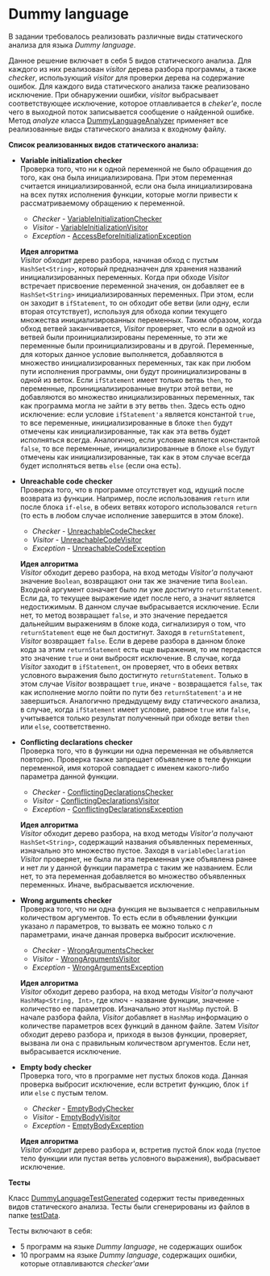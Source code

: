 # Dummy language

В задании требовалось реализовать различные виды статического анализа для
языка *Dummy language*.

Данное решение включает в себя 5 видов статического анализа.
Для каждого из них реализован *visitor* дерева разбора программы,
а также *checker*, использующий *visitor* для проверки дерева на содержание
ошибок. Для каждого вида статического анализа также реализовано исключение.
При обнаружении ошибки, *visitor* выбрасывает соответствующее исключение, которое
отлавливается в *cheker'е*, после чего в выходной поток записывается сообщение
о найденной ошибке. Метод *analyze* класса [DummyLanguageAnalyzer](src/main/kotlin/org/jetbrains/dummy/lang/DummyLanguageAnalyzer.kt)
применяет все реализованные виды статического анализа к входному файлу.

**Список реализованных видов статического анализа:**
* **Variable initialization checker**  
Проверка того, что ни к одной переменной не было обращения до того,
как она была инициализирована. При этом переменная считается инициализированной,
если она была инициализирована на всех путях исполнения функции, которые могли привести
к рассматриваемому обращению к переменной.
    * *Checker* - [VariableInitializationChecker](src/main/kotlin/org/jetbrains/dummy/lang/checkers/VariableInitializationChecker.kt)
    * *Visitor* - [VariableInitializationVisitor](src/main/kotlin/org/jetbrains/dummy/lang/tree/visitors/VariableInitializationVisitor.kt)
    * *Exception* - [AccessBeforeInitializationException](src/main/kotlin/org/jetbrains/dummy/lang/exceptions/AccessBeforeInitializationException.kt)  
    
    **Идея алгоритма**  
    *Visitor* обходит дерево разбора, начиная обход с пустым `HashSet<String>`, который
    предназначен для хранения названий инициализированных переменных. Когда при обходе
    *Visitor* встречает присвоение переменной значения, он добавляет ее в `HashSet<String>`
    инициализированных переменных. При этом, если он заходит в `ifStatement`, то он
    обходит обе ветви (или одну, если вторая отсутствует), используя для обхода
    копии текущего множества инициализированных переменных. Таким образом, когда обход
    ветвей заканчивается, *Visitor* проверяет, что если в одной из ветвей были проинициализированы
    переменные, то эти же переменные были проинициализированы и в другой. Переменные, для
    которых данное условие выполняется, добавляются в множество инициализированных переменных,
    так как при любом пути исполнения программы, они будут проинициализированы в одной
    из веток. Если `ifStatement` имеет только ветвь `then`, то переменные, проинициализированные внутри этой ветви, не добавляются
    во множество инициализированных переменных, так как программа могла не зайти в эту ветвь `then`.
    Здесь есть одно исключение: если условие `ifStatement'а`
    является константой `true`, то все переменные, инициализированные в блоке `then`
    будут отмечены как инициализированные, так как эта ветвь будет исполняться всегда.
    Аналогично, если условие является константой `false`, то все переменные, инициализированные в блоке `else`
    будут отмечены как инициализированные, так как в этом случае всегда будет исполняться ветвь `else` (если она есть).
      
* **Unreachable code checker**  
Проверка того, что в программе отсутствует код, идущий после возврата из функции.
Например, после использования `return` или после блока `if-else`, в обеих ветвях которого
использовался `return` (то есть в любом случае исполнение завершится в этом блоке).
    * *Checker* - [UnreachableCodeChecker](src/main/kotlin/org/jetbrains/dummy/lang/checkers/UnreachableCodeChecker.kt)
    * *Visitor* - [UnreachableCodeVisitor](src/main/kotlin/org/jetbrains/dummy/lang/tree/visitors/UnreachableCodeVisitor.kt)
    * *Exception* - [UnreachableCodeException](src/main/kotlin/org/jetbrains/dummy/lang/exceptions/UnreachableCodeException.kt)  
    
    **Идея алгоритма**  
    *Visitor* обходит дерево разбора, на вход методы *Visitor'а* получают значение `Boolean`,
    возвращают они так же значение типа `Boolean`. Входной аргумент означает было ли уже достигнуто
    `returnStatement`. Если да, то текущее выражение идет после него, а значит является недостижимым.
    В данном случае выбрасывается исключение. Если нет, то метод возвращает `false`, и это значение
    передается дальнейшим выражениям в блоке кода, сигнализируя о том, что `returnStatement` еще не был достигнут.
    Заходя в `returnStatement`, *Visitor* возвращает `false`. Если в дереве разбора в данном блоке кода
    за этим `returnStatement` есть еще выражения, то им передастся это значение
    `true` и они выбросят исключение. В случае, когда *Visitor* заходит в
    `ifStatement`, он проверяет, что в обеих ветвях условного выражения было достигнуто
    `returnStatement`. Только в этом случае *Visitor* возвращает `true`, иначе - возвращается `false`,
    так как исполнение могло пойти по пути без `returnStatement'а` и не завершиться. Аналогично предыдущему
    виду статического анализа, в случае, когда `ifStatement` имеет условие, равное `true` или `false`,
    учитывается только результат полученный при обходе ветви `then` или `else`, соответственно.
* **Conflicting declarations checker**  
Проверка того, что в функции ни одна переменная не объявляется повторно. Проверка также запрещает
объявление в теле функции переменной, имя которой совпадает с именем какого-либо параметра данной функции.
    * *Checker* - [ConflictingDeclarationsChecker](src/main/kotlin/org/jetbrains/dummy/lang/checkers/ConflictingDeclarationsChecker.kt)
    * *Visitor* - [ConflictingDeclarationsVisitor](src/main/kotlin/org/jetbrains/dummy/lang/tree/visitors/ConflictingDeclarationsVisitor.kt)
    * *Exception* - [ConflictingDeclarationsException](src/main/kotlin/org/jetbrains/dummy/lang/exceptions/ConflictingDeclarationsException.kt)  
    
    **Идея алгоритма**  
    *Visitor* обходит дерево разбора, на вход методы *Visitor'а* получают `HashSet<String>`,
    содержащий названия объявленных переменных, изначально это множество пустое. Заходя в
    `variableDeclaration` *Visitor* проверяет, не была ли эта переменная уже объявлена ранее и нет
    ли у данной функции параметра с таким же названием. Если нет, то эта переменная добавляется
    во множество объявленных переменных. Иначе, выбрасывается исключение.
    
* **Wrong arguments checker**  
Проверка того, что ни одна функция не вызывается с неправильным количеством аргументов.
То есть если в объявлении функции указано *n* параметров, то вызвать ее можно только
с *n* параметрами, иначе данная проверка выбросит исключение.
    * *Checker* - [WrongArgumentsChecker](src/main/kotlin/org/jetbrains/dummy/lang/checkers/WrongArgumentsChecker.kt)
    * *Visitor* - [WrongArgumentsVisitor](src/main/kotlin/org/jetbrains/dummy/lang/tree/visitors/WrongArgumentsVisitor.kt)
    * *Exception* - [WrongArgumentsException](src/main/kotlin/org/jetbrains/dummy/lang/exceptions/WrongArgumentsException.kt)  
    
    **Идея алгоритма**  
    *Visitor* обходит дерево разбора, на вход методы *Visitor'а* получают `HashMap<String, Int>`, где
    ключ - название функции, значение - количество ее параметров. Изначально этот `HashMap` пустой.
    В начале разбора файла, *Visitor* добавляет в `HashMap` информацию о количестве параметров всех функций
    в данном файле. Затем *Visitor* обходит дерево разбора и, приходя в вызов функции,
    проверяет, вызвана ли она с правильным количеством аргументов. Если нет, выбрасывается исключение.
    
* **Empty body checker**  
Проверка того, что в программе нет пустых блоков кода. Данная проверка
выбросит исключение, если встретит функцию, блок `if` или `else`
с пустым телом.
    * *Checker* - [EmptyBodyChecker](src/main/kotlin/org/jetbrains/dummy/lang/checkers/EmptyBodyChecker.kt)
    * *Visitor* - [EmptyBodyVisitor](src/main/kotlin/org/jetbrains/dummy/lang/tree/visitors/EmptyBodyVisitor.kt)
    * *Exception* - [EmptyBodyException](src/main/kotlin/org/jetbrains/dummy/lang/exceptions/EmptyBodyException.kt)  
    
    **Идея алгоритма**  
    *Visitor* обходит дерево разбора и, встретив пустой блок кода (пустое тело функции или пустая ветвь условного выражения),
    выбрасывает исключение.
    
**Тесты**

Класс [DummyLanguageTestGenerated](src/test/kotlin/org/jetbrains/dummy/lang/DummyLanguageTestGenerated.kt)
содержит тесты приведенных видов статического анализа. Тесты были сгенерированы из
файлов в папке [testData](testData).

Тесты включают в себя:
* 5 программ на языке *Dummy language*, не содержащих ошибок
* 10 программ на языке *Dummy language*, содержащих ошибки, которые
отлавливаются *checker'ами*